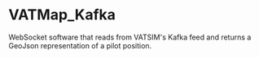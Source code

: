 # VATMap_Kafka
WebSocket software that reads from VATSIM's Kafka feed and returns a GeoJson representation of a pilot position.
